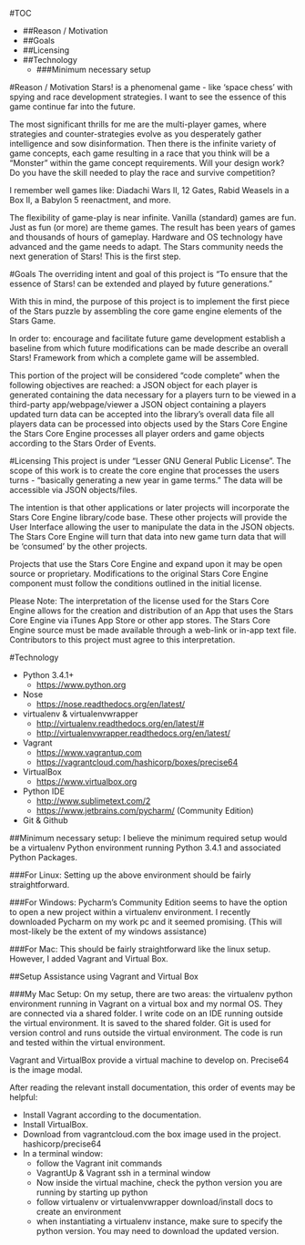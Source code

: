 #TOC
- ##Reason / Motivation
- ##Goals 
- ##Licensing 
- ##Technology
  - ###Minimum necessary setup





#Reason / Motivation
Stars! is a phenomenal game - like ‘space chess’ with spying and race development strategies. I want to see the essence of this game continue far into the future. 

The most significant thrills for me are the multi-player games, where strategies and counter-strategies evolve as you desperately gather intelligence and sow disinformation. Then there is the infinite variety of game concepts, each game resulting in a race that you think will be a “Monster” within the game concept requirements. Will your design work? Do you have the skill needed to play the race and survive competition? 

I remember well games like: Diadachi Wars II, 12 Gates, Rabid Weasels in a Box II, a Babylon 5 reenactment, and more. 

The flexibility of game-play is near infinite. Vanilla (standard) games are fun. Just as fun (or more) are theme games. The result has been years of games and thousands of hours of gameplay. Hardware and OS technology have advanced and the game needs to adapt. The Stars community needs the next generation of Stars! This is the first step. 


#Goals 
The overriding intent and goal of this project is “To ensure that the essence of Stars! can be extended and played by future generations.” 

With this in mind, the purpose of this project is to implement the first piece of the Stars puzzle by assembling the core game engine elements of the Stars Game.

In order to:
encourage and facilitate future game development 
establish a baseline from which future modifications can be made
describe an overall Stars! Framework from which a complete game will be assembled.

This portion of the project will be considered “code complete” when the following objectives are reached:
a JSON object for each player is generated containing the data necessary for a players turn to be viewed in a third-party app/webpage/viewer
a JSON object containing a players updated turn data can be accepted into the library’s overall data file
all players data can be processed into objects used by the Stars Core Engine
the Stars Core Engine processes all player orders and game objects according to the Stars Order of Events. 


#Licensing 
This project is under “Lesser GNU General Public License”. 
The scope of this work is to create the core engine that processes the users turns - “basically generating a new year in game terms.” The data will be accessible via JSON objects/files. 

The intention is that other applications or later projects will incorporate the Stars Core Engine library/code base. These other projects will provide the User Interface allowing the user to manipulate the data in the JSON objects. The Stars Core Engine will turn that data into new game turn data that will be ‘consumed’ by the other projects.

Projects that use the Stars Core Engine and expand upon it may be open source or proprietary. Modifications to the original Stars Core Engine component must follow the conditions outlined in the initial license.

Please Note: The interpretation of the license used for the Stars Core Engine allows for the creation and distribution of an App that uses the Stars Core Engine via iTunes App Store or other app stores. The Stars Core Engine source must be made available through a web-link or in-app text file. Contributors to this project must agree to this interpretation.


#Technology
* Python 3.4.1+
  - https://www.python.org
* Nose
  - https://nose.readthedocs.org/en/latest/
* virtualenv & virtualenvwrapper
  - http://virtualenv.readthedocs.org/en/latest/#
  - http://virtualenvwrapper.readthedocs.org/en/latest/
* Vagrant
  - https://www.vagrantup.com
  - https://vagrantcloud.com/hashicorp/boxes/precise64
* VirtualBox
  - https://www.virtualbox.org
* Python IDE
  - http://www.sublimetext.com/2
  - https://www.jetbrains.com/pycharm/  (Community Edition)
* Git & Github


##Minimum necessary setup:
I believe the minimum required setup would be a virtualenv Python environment running Python 3.4.1 and associated Python Packages. 

###For Linux:
Setting up the above environment should be fairly straightforward.

###For Windows: 
Pycharm’s Community Edition seems to have the option to open a new project within a virtualenv environment. I recently downloaded Pycharm on my work pc and it seemed promising. (This will most-likely be the extent of my windows assistance)

###For Mac:
This should be fairly straightforward like the linux setup. However, I added Vagrant and Virtual Box.


##Setup Assistance using Vagrant and Virtual Box

###My Mac Setup:
On my setup, there are two areas: the virtualenv python environment running in Vagrant on a virtual box and my normal OS. They are connected via a shared folder. I write code on an IDE running outside the virtual environment. It is saved to the shared folder. Git is used for version control and runs outside the virtual environment. The code is run and tested within the virtual environment. 


Vagrant and VirtualBox provide a virtual machine to develop on. Precise64 is the image modal. 

After reading the relevant install documentation, this order of events may be helpful:
* Install Vagrant according to the documentation. 
* Install VirtualBox. 
* Download from vagrantcloud.com the box image used in the project. hashicorp/precise64
* In a terminal window:
  - follow the Vagrant init commands
  - VagrantUp & Vagrant ssh in a terminal window
  - Now inside the virtual machine, check the python version you are running by starting up python
  - follow virtualenv or virtualenvwrapper download/install docs to create an environment 
  - when instantiating a virtualenv instance, make sure to specify the python version. You may need to download the updated version.
